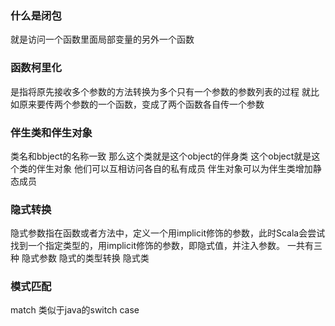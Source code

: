 ### 什么是闭包
就是访问一个函数里面局部变量的另外一个函数


### 函数柯里化
是指将原先接收多个参数的方法转换为多个只有一个参数的参数列表的过程
就比如原来要传两个参数的一个函数，变成了两个函数各自传一个参数


### 伴生类和伴生对象
类名和bbject的名称一致
那么这个类就是这个object的伴身类
这个object就是这个类的伴生对象
他们可以互相访问各自的私有成员 
伴生对象可以为伴生类增加静态成员


### 隐式转换
隐式参数指在函数或者方法中，定义一个用implicit修饰的参数，此时Scala会尝试找到一个指定类型的，用implicit修饰的参数，即隐式值，并注入参数。
一共有三种
隐式参数
隐式的类型转换
隐式类

### 模式匹配
match 
类似于java的switch case 
